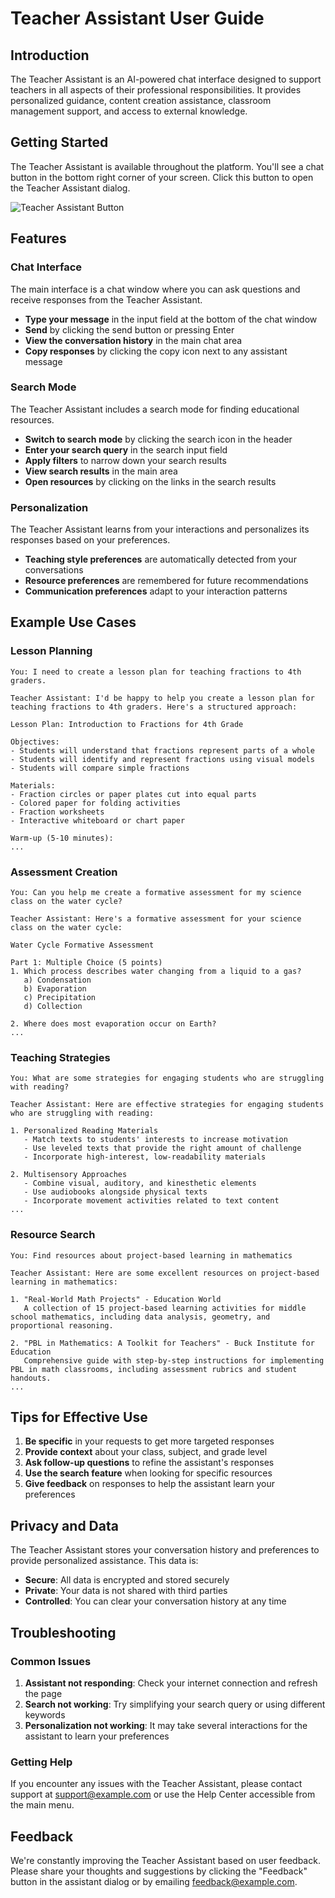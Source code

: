 # Teacher Assistant User Guide

## Introduction

The Teacher Assistant is an AI-powered chat interface designed to support teachers in all aspects of their professional responsibilities. It provides personalized guidance, content creation assistance, classroom management support, and access to external knowledge.

## Getting Started

The Teacher Assistant is available throughout the platform. You'll see a chat button in the bottom right corner of your screen. Click this button to open the Teacher Assistant dialog.

![Teacher Assistant Button](../images/teacher-assistant-button.png)

## Features

### Chat Interface

The main interface is a chat window where you can ask questions and receive responses from the Teacher Assistant.

- **Type your message** in the input field at the bottom of the chat window
- **Send** by clicking the send button or pressing Enter
- **View the conversation history** in the main chat area
- **Copy responses** by clicking the copy icon next to any assistant message

### Search Mode

The Teacher Assistant includes a search mode for finding educational resources.

- **Switch to search mode** by clicking the search icon in the header
- **Enter your search query** in the search input field
- **Apply filters** to narrow down your search results
- **View search results** in the main area
- **Open resources** by clicking on the links in the search results

### Personalization

The Teacher Assistant learns from your interactions and personalizes its responses based on your preferences.

- **Teaching style preferences** are automatically detected from your conversations
- **Resource preferences** are remembered for future recommendations
- **Communication preferences** adapt to your interaction patterns

## Example Use Cases

### Lesson Planning

```
You: I need to create a lesson plan for teaching fractions to 4th graders.

Teacher Assistant: I'd be happy to help you create a lesson plan for teaching fractions to 4th graders. Here's a structured approach:

Lesson Plan: Introduction to Fractions for 4th Grade

Objectives:
- Students will understand that fractions represent parts of a whole
- Students will identify and represent fractions using visual models
- Students will compare simple fractions

Materials:
- Fraction circles or paper plates cut into equal parts
- Colored paper for folding activities
- Fraction worksheets
- Interactive whiteboard or chart paper

Warm-up (5-10 minutes):
...
```

### Assessment Creation

```
You: Can you help me create a formative assessment for my science class on the water cycle?

Teacher Assistant: Here's a formative assessment for your science class on the water cycle:

Water Cycle Formative Assessment

Part 1: Multiple Choice (5 points)
1. Which process describes water changing from a liquid to a gas?
   a) Condensation
   b) Evaporation
   c) Precipitation
   d) Collection

2. Where does most evaporation occur on Earth?
...
```

### Teaching Strategies

```
You: What are some strategies for engaging students who are struggling with reading?

Teacher Assistant: Here are effective strategies for engaging students who are struggling with reading:

1. Personalized Reading Materials
   - Match texts to students' interests to increase motivation
   - Use leveled texts that provide the right amount of challenge
   - Incorporate high-interest, low-readability materials

2. Multisensory Approaches
   - Combine visual, auditory, and kinesthetic elements
   - Use audiobooks alongside physical texts
   - Incorporate movement activities related to text content
...
```

### Resource Search

```
You: Find resources about project-based learning in mathematics

Teacher Assistant: Here are some excellent resources on project-based learning in mathematics:

1. "Real-World Math Projects" - Education World
   A collection of 15 project-based learning activities for middle school mathematics, including data analysis, geometry, and proportional reasoning.

2. "PBL in Mathematics: A Toolkit for Teachers" - Buck Institute for Education
   Comprehensive guide with step-by-step instructions for implementing PBL in math classrooms, including assessment rubrics and student handouts.
...
```

## Tips for Effective Use

1. **Be specific** in your requests to get more targeted responses
2. **Provide context** about your class, subject, and grade level
3. **Ask follow-up questions** to refine the assistant's responses
4. **Use the search feature** when looking for specific resources
5. **Give feedback** on responses to help the assistant learn your preferences

## Privacy and Data

The Teacher Assistant stores your conversation history and preferences to provide personalized assistance. This data is:

- **Secure**: All data is encrypted and stored securely
- **Private**: Your data is not shared with third parties
- **Controlled**: You can clear your conversation history at any time

## Troubleshooting

### Common Issues

1. **Assistant not responding**: Check your internet connection and refresh the page
2. **Search not working**: Try simplifying your search query or using different keywords
3. **Personalization not working**: It may take several interactions for the assistant to learn your preferences

### Getting Help

If you encounter any issues with the Teacher Assistant, please contact support at support@example.com or use the Help Center accessible from the main menu.

## Feedback

We're constantly improving the Teacher Assistant based on user feedback. Please share your thoughts and suggestions by clicking the "Feedback" button in the assistant dialog or by emailing feedback@example.com.
